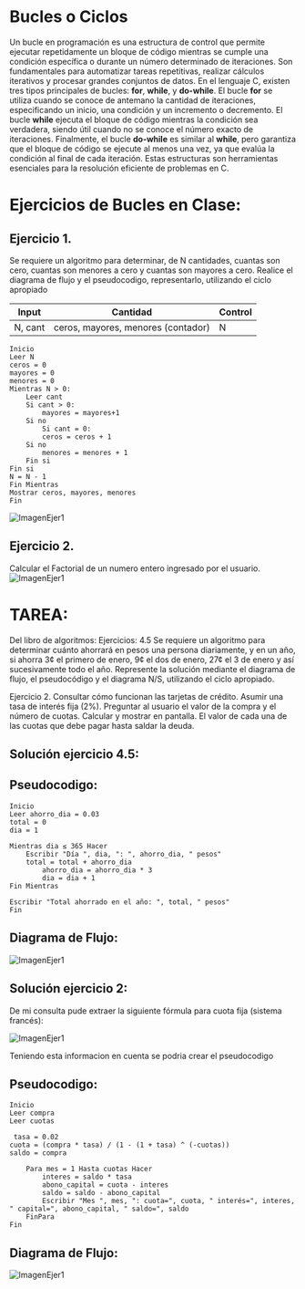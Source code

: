 # Bucles o Ciclos

Un bucle en programación es una estructura de control que permite ejecutar repetidamente un bloque de código mientras se cumple una condición específica o durante un número determinado de iteraciones. Son fundamentales para automatizar tareas repetitivas, realizar cálculos iterativos y procesar grandes conjuntos de datos. En el lenguaje C, existen tres tipos principales de bucles: **for**, **while**, y **do-while**. El bucle **for** se utiliza cuando se conoce de antemano la cantidad de iteraciones, especificando un inicio, una condición y un incremento o decremento. El bucle **while** ejecuta el bloque de código mientras la condición sea verdadera, siendo útil cuando no se conoce el número exacto de iteraciones. Finalmente, el bucle **do-while** es similar al **while**, pero garantiza que el bloque de código se ejecute al menos una vez, ya que evalúa la condición al final de cada iteración. Estas estructuras son herramientas esenciales para la resolución eficiente de problemas en C.

# Ejercicios de Bucles en Clase:
## Ejercicio 1.
 Se requiere un algoritmo para determinar, de N cantidades, cuantas son cero, cuantas son menores a cero y cuantas son mayores a cero. Realice el diagrama de flujo y el pseudocodigo, representarlo, utilizando el ciclo apropiado

|Input | Cantidad|Control|
|---------|-----|---------|
|N, cant| ceros, mayores, menores (contador)| N|

```
Inicio
Leer N
ceros = 0
mayores = 0
menores = 0
Mientras N > 0:
    Leer cant
    Si cant > 0:
        mayores = mayores+1
    Si no
        Si cant = 0:
        ceros = ceros + 1
    Si no
        menores = menores + 1
    Fin si
Fin si
N = N - 1
Fin Mientras
Mostrar ceros, mayores, menores
Fin
```
![ImagenEjer1](./Images/Buclesej1.png)

## Ejercicio 2.
 Calcular el Factorial de un numero entero ingresado por el usuario.
 ![ImagenEjer1](./Images/Buclesej3.png)

# TAREA:
Del libro de algoritmos:
Ejercicios: 4.5
Se requiere un algoritmo para determinar cuánto ahorrará en pesos una persona diariamente, y en un año, si ahorra 3¢ el primero de enero, 9¢ el dos de enero, 27¢ el 3 de enero y así sucesivamente todo el año. Represente la solución mediante el diagrama de flujo, el pseudocódigo y el diagrama N/S, utilizando el ciclo apropiado.

Ejercicio 2.
Consultar cómo funcionan las tarjetas de crédito. Asumir una tasa de interés fija (2%). Preguntar al usuario el valor de la compra y el número de cuotas. Calcular y mostrar en pantalla. El valor de cada una de las cuotas que debe pagar hasta saldar la deuda.

## Solución ejercicio 4.5:

## Pseudocodigo:
```
Inicio
Leer ahorro_dia = 0.03
total = 0
dia = 1

Mientras dia ≤ 365 Hacer
    Escribir "Día ", dia, ": ", ahorro_dia, " pesos"
    total = total + ahorro_dia
        ahorro_dia = ahorro_dia * 3
        dia = dia + 1
Fin Mientras

Escribir "Total ahorrado en el año: ", total, " pesos"
Fin
```
## Diagrama de Flujo:
![ImagenEjer1](./Images/Tarea4.5.png)

## Solución ejercicio 2:

De mi consulta pude extraer la siguiente fórmula para cuota fija (sistema francés):

![ImagenEjer1](./Images/Formulaej2.png)

Teniendo esta informacion en cuenta se podria crear el pseudocodigo

## Pseudocodigo:

```
Inicio
Leer compra
Leer cuotas

 tasa = 0.02
cuota = (compra * tasa) / (1 - (1 + tasa) ^ (-cuotas))
saldo = compra

    Para mes = 1 Hasta cuotas Hacer
        interes = saldo * tasa
        abono_capital = cuota - interes
        saldo = saldo - abono_capital
        Escribir "Mes ", mes, ": cuota=", cuota, " interés=", interes, " capital=", abono_capital, " saldo=", saldo
    FinPara
Fin
```
## Diagrama de Flujo:
![ImagenEjer1](./Images/Tarea2.png)

